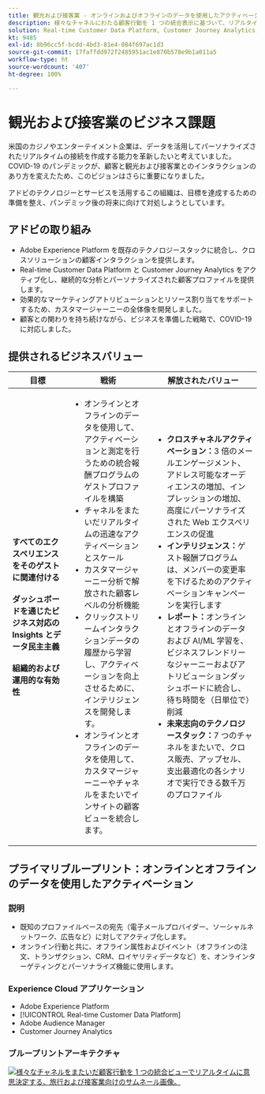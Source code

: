 ```yaml
---
title: 観光および接客業 - オンラインおよびオフラインのデータを使用したアクティベーション
description: 様々なチャネルにわたる顧客行動を 1 つの統合表示に基づいて、リアルタイムで決定します。
solution: Real-time Customer Data Platform, Customer Journey Analytics, Analytics, Audience Manager, Experience Manager, Target
kt: 9485
exl-id: 8b96cc5f-bcdd-4bd3-81e4-084f697ac1d3
source-git-commit: 17faffdd972f2485951ac1e870b578e9b1a011a5
workflow-type: ht
source-wordcount: '407'
ht-degree: 100%

---
```


# 観光および接客業のビジネス課題

米国のカジノやエンターテイメント企業は、データを活用してパーソナライズされたリアルタイムの接続を作成する能力を革新したいと考えていました。COVID-19 のパンデミックが、顧客と観光および接客業とのインタラクションのあり方を変えたため、このビジョンはさらに重要になりました。

アドビのテクノロジーとサービスを活用するこの組織は、目標を達成するための準備を整え、パンデミック後の将来に向けて対処しようとしています。

## アドビの取り組み

* Adobe Experience Platform を既存のテクノロジースタックに統合し、クロスソリューションの顧客インタラクションを提供します。
* Real-time Customer Data Platform と Customer Journey Analytics をアクティブ化し、継続的な分析とパーソナライズされた顧客プロファイルを提供します。
* 効果的なマーケティングアトリビューションとリソース割り当てをサポートするため、カスタマージャーニーの全体像を開発しました。
* 顧客との関わりを持ち続けながら、ビジネスを準備した戦略で、COVID-19 に対応しました。

## 提供されるビジネスバリュー

| 目標 | 戦術 | 解放されたバリュー |
|---|---|---|
| **すべてのエクスペリエンスをそのゲストに関連付ける&#x200B;**<br></br>**ダッシュボードを通じたビジネス対応の Insights とデータ民主主義&#x200B;**<br></br>**組織的および運用的な有効性**</ul> | <ul><li>オンラインとオフラインのデータを使用して、アクティベーションと測定を行うための統合報酬プログラムのゲストプロファイルを構築</li><li>チャネルをまたいだリアルタイムの迅速なアクティベーションとスケール</li><li>カスタマージャーニー分析で解放された顧客レベルの分析機能</li><li>クリックストリームインタラクションデータの履歴から学習し、アクティベーションを向上させるために、インテリジェンスを開発します。</li><li>オンラインとオフラインのデータを使用して、カスタマージャーニーやチャネルをまたいでインサイトの顧客ビューを統合します。</li></ul> | <ul><li><strong>クロスチャネルアクティベーション：</strong>3 倍のメールエンゲージメント、アドレス可能なオーディエンスの増加、インプレッションの増加、高度にパーソナライズされた Web エクスペリエンスの促進 </li><li><strong>インテリジェンス：</strong>ゲスト報酬プログラムは、メンバーの変更率を下げるためのアクティベーションキャンペーンを実行します</li><li><strong>レポート：</strong>オンラインとオフラインのデータおよび AI/ML 学習を、ビジネスフレンドリーなジャーニーおよびアトリビューションダッシュボードに統合し、待ち時間を（日単位で）削減</li><li><strong>未来志向のテクノロジースタック：</strong>7 つのチャネルをまたいで、クロス販売、アップセル、支出最適化の各シナリオで実行できる数千万のプロファイル</li></ul> |

## プライマリブループリント：オンラインとオフラインのデータを使用したアクティベーション

### 説明

<ul><li>既知のプロファイルベースの宛先（電子メールプロバイダー、ソーシャルネットワーク、広告など）に対してアクティブ化します。</li><li>オンライン行動と共に、オフライン属性およびイベント（オフラインの注文、トランザクション、CRM、ロイヤリティデータなど）を、オンラインターゲティングとパーソナライズ機能に使用します。</li></li></ul>

### Experience Cloud アプリケーション

<ul><li>Adobe Experience Platform</li><li>[!UICONTROL Real-time Customer Data Platform]</li><li>Adobe Audience Manager</li><li>Customer Journey Analytics</li></ul>

### ブループリントアーキテクチャ

<a href="https://experienceleague.adobe.com/docs/blueprints-learn/architecture/audience-activation/platform-and-applications.html?lang=ja"><img alt="様々なチャネルをまたいだ顧客行動を 1 つの統合ビューでリアルタイムに意思決定する、旅行および接客業向けのサムネール画像。" src="https://experienceleague.adobe.com/docs/blueprints-learn/assets/known_activation.svg"/></a>
